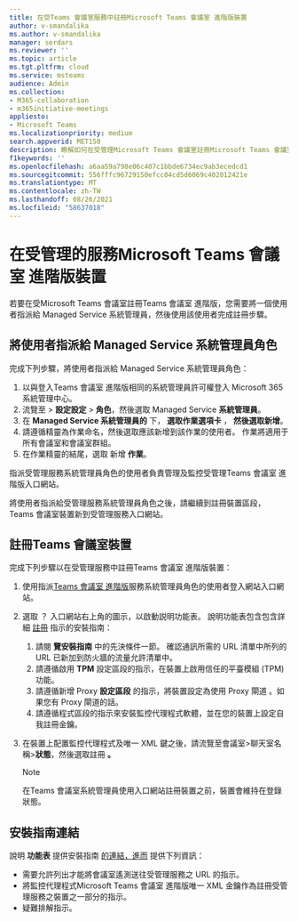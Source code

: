 ```yaml
---
title: 在受Teams 會議室服務中註冊Microsoft Teams 會議室 進階版裝置
author: v-smandalika
ms.author: v-smandalika
manager: serdars
ms.reviewer: ''
ms.topic: article
ms.tgt.pltfrm: cloud
ms.service: msteams
audience: Admin
ms.collection:
- M365-collaboration
- m365initiative-meetings
appliesto:
- Microsoft Teams
ms.localizationpriority: medium
search.appverid: MET150
description: 瞭解如何在受管理Microsoft Teams 會議室註冊Microsoft Teams 會議室 進階版帳戶。
f1keywords: ''
ms.openlocfilehash: a6aa59a798e06c407c1bbde6734ec9ab3ecedcd1
ms.sourcegitcommit: 556fffc96729150efcc04cd5d6069c402012421e
ms.translationtype: MT
ms.contentlocale: zh-TW
ms.lasthandoff: 08/26/2021
ms.locfileid: "58637018"
---
```

# <a name="enroll-a-device-in-the-microsoft-teams-rooms-premium-managed-service"></a>在受管理的服務Microsoft Teams 會議室 進階版裝置

若要在受Microsoft Teams 會議室註冊Teams 會議室 進階版，您需要將一個使用者指派給 Managed Service 系統管理員，然後使用該使用者完成註冊步驟。

## <a name="assign-users-to-the-managed-service-administrator-role"></a>將使用者指派給 Managed Service 系統管理員角色

完成下列步驟，將使用者指派給 Managed Service 系統管理員角色：

1. 以與登入[](https://portal.rooms.microsoft.com/)Teams 會議室 進階版相同的系統管理員許可權登入 Microsoft 365 系統管理中心。
2. 流覽至  >  **設定設定**  >  **角色**，然後選取 Managed Service **系統管理員**。
3. 在 **Managed Service 系統管理員的** 下， **選取作業選項卡** ， **然後選取新增**。
4. 請遵循精靈為作業命名，然後選取應該新增到該作業的使用者。 作業將適用于所有會議室和會議室群組。
5. 在作業精靈的結尾，選取 新增 **作業**。

指派受管理服務系統管理員角色的使用者負責管理及監控受管理Teams 會議室 進階版入口網站。

將使用者指派給受管理服務系統管理員角色之後，請繼續到註冊裝置區[](#enroll-a-teams-rooms-device)段，Teams 會議室裝置新到受管理服務入口網站。

## <a name="enroll-a-teams-rooms-device"></a>註冊Teams 會議室裝置

完成下列步驟以在受管理服務中註冊Teams 會議室 進階版裝置：

1. 使用指派[Teams 會議室 進階版](https://portal.rooms.microsoft.com/)服務系統管理員角色的使用者登入網站入口網站。
2. 選取 ？  入口網站右上角的圖示，以啟動説明功能表。 說明功能表包含包含詳細 [註冊](https://portal.rooms.microsoft.com/docs/MMR%20Monitoring%20Software%20Installation%20Guide%20Feb%202021.pdf) 指示的安裝指南：

    1. 請閱 **覽安裝指南** 中的先決條件一節。 確認通訊所需的 URL 清單中所列的URL 已新加到防火牆的流量允許清單中。
    2. 請遵循啟用 **TPM** 設定區段的指示，在裝置上啟用信任的平臺模組 (TPM) 功能。
    3. 請遵循新增 Proxy **設定區段** 的指示，將裝置設定為使用 Proxy 閘道 。如果您有 Proxy 閘道的話。
    4. 請遵循程式區段的指示來安裝監控代理程式軟體，並在您的裝置上設定自我註冊金鑰。

3. 在裝置上配置監控代理程式及唯一 XML 鍵之後，請流覽至會議室>聊天室名稱>**狀態**，然後選取註冊 **。**

    > [!NOTE]
    > 在Teams 會議室系統管理員使用入口網站註冊裝置之前，裝置會維持在登錄狀態。

## <a name="link-to-installation-guide"></a>安裝指南連結

說明 **功能表** 提供安裝指南 [的連結，進而](https://portal.rooms.microsoft.com/docs/MMR%20Monitoring%20Software%20Installation%20Guide%20Feb%202021.pdf) 提供下列資訊：

- 需要允許列出才能將會議室遙測送往受管理服務之 URL 的指示。
- 將監控代理程式Microsoft Teams 會議室 進階版唯一 XML 金鑰作為註冊受管理服務之裝置之一部分的指示。
- 疑難排解指示。
